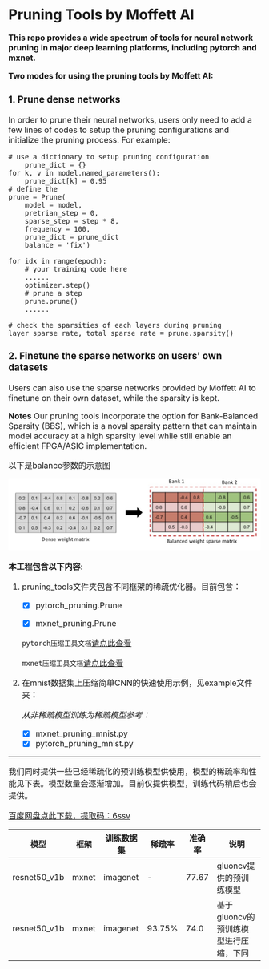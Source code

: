 # Pruning Tools by Moffett AI
**<font size='3'>This repo provides a wide spectrum of tools for neural network pruning in major deep learning platforms, including pytorch and mxnet.**

**<font size='3'>Two modes for using the pruning tools by Moffett AI:<font>**

### 1. Prune dense networks

In order to prune their neural networks, users only need to add a few lines of codes to setup the pruning configurations and initialize the pruning process. For example:


    # use a dictionary to setup pruning configuration
        prune_dict = {}
    for k, v in model.named_parameters():
        prune_dict[k] = 0.95
    # define the
    prune = Prune(
        model = model,
        pretrian_step = 0,
        sparse_step = step * 8,
        frequency = 100,
        prune_dict = prune_dict
        balance = 'fix')

    for idx in range(epoch):
        # your training code here
        ......
        optimizer.step()
        # prune a step
        prune.prune()
        ......

    # check the sparsities of each layers during pruning
    layer_sparse_rate, total_sparse_rate = prune.sparsity()

### 2. Finetune the sparse networks on users' own datasets

Users can also use the sparse networks provided by Moffett AI to finetune on their own dataset, while the sparsity is kept.

**Notes**
Our pruning tools incorporate the option for Bank-Balanced Sparsity (BBS), which is a noval sparsity pattern that can maintain model accuracy at a high sparsity level while still enable an efficient FPGA/ASIC implementation.


以下是balance参数的示意图

![balance](./bbs2.jpg)



**本工程包含以下内容:**
1. pruning_tools文件夹包含不同框架的稀疏优化器。目前包含：
    * [x] pytorch_pruning.Prune

    * [x] mxnet_pruning.Prune

    `pytorch压缩工具文档`[请点此查看](./docs/pytorch_parameters.md)

    `mxnet压缩工具文档`[请点此查看](./docs/mxnet_parameters.md)

2. 在mnist数据集上压缩简单CNN的快速使用示例，见example文件夹：

    *从非稀疏模型训练为稀疏模型参考：*
    * [x] mxnet_pruning_mnist.py
    * [x] pytorch_pruning_mnist.py

---
我们同时提供一些已经稀疏化的预训练模型供使用，模型的稀疏率和性能见下表。模型数量会逐渐增加。目前仅提供模型，训练代码稍后也会提供。

[百度网盘点此下载，提取码：6ssv](https://pan.baidu.com/s/1J28WwmaYyhqSK4CWEnTLoA)

|模型|框架|训练数据集|稀疏率|准确率|说明|
|-|-|-|-|-|-|
|resnet50_v1b|mxnet|imagenet|-|77.67|gluoncv提供的预训练模型|
|resnet50_v1b|mxnet|imagenet|93.75%|74.0|基于gluoncv的预训练模型进行压缩，下同|